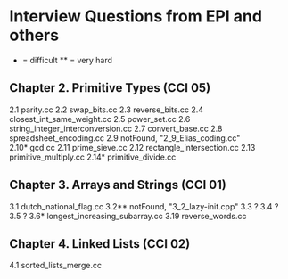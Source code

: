 # Interview Questions from EPI and others
* = difficult
** = very hard

## Chapter 2. Primitive Types (CCI 05)
2.1 parity.cc
2.2 swap\_bits.cc
2.3 reverse\_bits.cc
2.4 closest\_int\_same\_weight.cc
2.5 power\_set.cc
2.6 string\_integer\_interconversion.cc
2.7 convert\_base.cc
2.8 spreadsheet\_encoding.cc
2.9 notFound, "2_9_Elias_coding.cc"  
2.10\* gcd.cc
2.11 prime\_sieve.cc
2.12 rectangle\_intersection.cc
2.13 primitive\_multiply.cc
2.14\* primitive\_divide.cc


## Chapter 3. Arrays and Strings (CCI 01)
3.1 dutch\_national\_flag.cc
3.2\*\* notFound, "3_2_lazy-init.cpp"
3.3 ?
3.4 ?
3.5 ?
3.6\* longest\_increasing\_subarray.cc
3.19 reverse\_words.cc

## Chapter 4. Linked Lists (CCI 02)
4.1 sorted\_lists\_merge.cc

